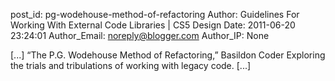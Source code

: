 post_id: pg-wodehouse-method-of-refactoring
Author: Guidelines For Working With External Code Libraries | CS5 Design
Date: 2011-06-20 23:24:01
Author_Email: noreply@blogger.com
Author_IP: None

[...] “The P.G. Wodehouse Method of Refactoring,” Basildon Coder Exploring the trials and tribulations of working with legacy code. [...]
